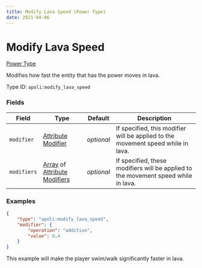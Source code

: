 ```yaml
---
title: Modify Lava Speed (Power Type)
date: 2021-04-06
---
```


# Modify Lava Speed

[Power Type](../power_types.md)

Modifies how fast the entity that has the power moves in lava.

Type ID: `apoli:modify_lava_speed`


### Fields

Field  | Type | Default | Description
-------|------|---------|-------------
`modifier` | [Attribute Modifier](../data_types/attribute_modifier.md) | _optional_ | If specified, this modifier will be applied to the movement speed while in lava.
`modifiers` | [Array](../data_types/array.md) of [Attribute Modifiers](../data_types/attribute_modifier.md) | _optional_ | If specified, these modifiers will be applied to the movement speed while in lava.



### Examples

```json
{
    "type": "apoli:modify_lava_speed",
    "modifier": {
        "operation": "addition",
        "value": 0.4
    }
}
```

This example will make the player swim/walk significantly faster in lava.
